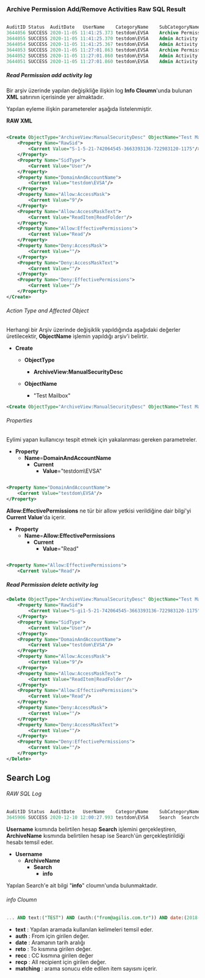 ### Archive Permission Add/Remove Activities Raw SQL Result

```sql

AuditID	Status	AuditDate	UserName	CategoryName	SubCategoryName	ObjectID	Vault	info	MachineName
3644056	SUCCESS	2020-11-05 11:41:25.373	testdom\EVSA	Archive Permissions	Archive	15184A893E76D5442BC3CAB95EB0519131110000evserver1		<Archive ArchiveID="15184A893E76D5442BC3CAB95EB0519131110000evserver1" ArchiveName="Test Mailbox"><OldManualSD>D:(A;;CCSW;;;S-1-5-21-742064545-3663393136-722983120-1175)</OldManualSD><NewManualSD></NewManualSD></Archive>	EVSRV01
3644055	SUCCESS	2020-11-05 11:41:25.370	testdom\EVSA	Admin Activity	ArchiveView	15184A893E76D5442BC3CAB95EB0519131110000evserver1		<Delete ObjectType="ArchiveView:ManualSecurityDesc" ObjectName="Test Mailbox"><Property Name="RawSid"><Current Value="S-gi1-5-21-742064545-3663393136-722983120-1175"/></Property><Property Name="SidType"><Current Value="User"/></Property><Property Name="DomainAndAccountName"><Current Value="testdom\EVSA"/></Property><Property Name="Allow:AccessMask"><Current Value="9"/></Property><Property Name="Allow:AccessMaskText"><Current Value="ReadItem|ReadFolder"/></Property><Property Name="Allow:EffectivePermissions"><Current Value="Read"/></Property><Property Name="Deny:AccessMask"><Current Value=""/></Property><Property Name="Deny:AccessMaskText"><Current Value=""/></Property><Property Name="Deny:EffectivePermissions"><Current Value=""/></Property></Delete>	EVSRV01
3644054	SUCCESS	2020-11-05 11:41:25.367	testdom\EVSA	Admin Activity	ArchiveView	15184A893E76D5442BC3CAB95EB0519131110000evserver1		<Update ObjectType="ArchiveView" ObjectName="Test Mailbox"><Property Name="ManualSecurityDesc"><Previous Value="D:(A;;CCSW;;;S-1-5-21-742064545-3663393136-722983120-1175)"/><Current Value=""/></Property></Update>	EVSRV01
3644053	SUCCESS	2020-11-05 11:27:01.863	testdom\EVSA	Archive Permissions	Archive	15184A893E76D5442BC3CAB95EB0519131110000evserver1		<Archive ArchiveID="15184A893E76D5442BC3CAB95EB0519131110000evserver1" ArchiveName="Test Mailbox"><OldManualSD></OldManualSD><NewManualSD>D:(A;;CCSW;;;S-1-5-21-742064545-3663393136-722983120-1175)</NewManualSD></Archive>	EVSRV01
3644052	SUCCESS	2020-11-05 11:27:01.860	testdom\EVSA	Admin Activity	ArchiveView	15184A893E76D5442BC3CAB95EB0519131110000evserver1		<Create ObjectType="ArchiveView:ManualSecurityDesc" ObjectName="Test Mailbox"><Property Name="RawSid"><Current Value="S-1-5-21-742064545-3663393136-722983120-1175"/></Property><Property Name="SidType"><Current Value="User"/></Property><Property Name="DomainAndAccountName"><Current Value="testdom\EVSA"/></Property><Property Name="Allow:AccessMask"><Current Value="9"/></Property><Property Name="Allow:AccessMaskText"><Current Value="ReadItem|ReadFolder"/></Property><Property Name="Allow:EffectivePermissions"><Current Value="Read"/></Property><Property Name="Deny:AccessMask"><Current Value=""/></Property><Property Name="Deny:AccessMaskText"><Current Value=""/></Property><Property Name="Deny:EffectivePermissions"><Current Value=""/></Property></Create>	EVSRV01
3644051	SUCCESS	2020-11-05 11:27:01.860	testdom\EVSA	Admin Activity	ArchiveView	15184A893E76D5442BC3CAB95EB0519131110000evserver1		<Update ObjectType="ArchiveView" ObjectName="Test Mailbox"><Property Name="ManualSecurityDesc"><Previous Value=""/><Current Value="D:(A;;CCSW;;;S-1-5-21-742064545-3663393136-722983120-1175)"/></Property></Update>	EVSRV01

```


##### Read Permission add activity log 


Bir arşiv üzerinde yapılan değişikliğe ilişkin log **Info  Cloumn**'unda bulunan **XML** satırının içerisinde yer almaktadır.

Yapılan eyleme ilişkin parametereler aşağıda listelenmiştir.

**RAW XML**
```xml

<Create ObjectType="ArchiveView:ManualSecurityDesc" ObjectName="Test Mailbox">
	<Property Name="RawSid">
		<Current Value="S-1-5-21-742064545-3663393136-722983120-1175"/>
	</Property>
	<Property Name="SidType">
		<Current Value="User"/>
	</Property>
	<Property Name="DomainAndAccountName">
		<Current Value="testdom\EVSA"/>
	</Property>
	<Property Name="Allow:AccessMask">
		<Current Value="9"/>
	</Property>
	<Property Name="Allow:AccessMaskText">
		<Current Value="ReadItem|ReadFolder"/>
	</Property>
	<Property Name="Allow:EffectivePermissions">
		<Current Value="Read"/>
	</Property>
	<Property Name="Deny:AccessMask">
		<Current Value=""/>
	</Property>
	<Property Name="Deny:AccessMaskText">
		<Current Value=""/>
	</Property>
	<Property Name="Deny:EffectivePermissions">
		<Current Value=""/>
	</Property>
</Create>

```




###### Action Type and Affected Object 

Herhangi bir Arşiv üzerinde değişiklik yapıldığında aşağıdaki değerler üretilecektir, **ObjectName** işlemin yapıldığı arşiv'i belirtir. 

- **Create** 
    - **ObjectType**
        -   **ArchiveView:ManualSecurityDesc**
    
    - **ObjectName**
        -   "Test Mailbox" 



```xml
<Create ObjectType="ArchiveView:ManualSecurityDesc" ObjectName="Test Mailbox">

```

###### Properties


Eylimi yapan kullanıcıyı tespit etmek için yakalanması gereken parametreler.
- **Property**
    - **Name**=**DomainAndAccountName**
         - **Current**
            - **Value**="testdom\EVSA"

```xml

<Property Name="DomainAndAccountName">
    <Current Value="testdom\EVSA"/>
</Property>

```

**Allow:EffectivePermissions** ne tür bir allow yetkisi verildiğine dair bilgi'yi **Current Value**'da içerir.

- **Property**
    - **Name**=**Allow:EffectivePermissions**
         - **Current**
            - **Value**="Read"

```xml

<Property Name="Allow:EffectivePermissions">
    <Current Value="Read"/>

```

##### Read Permission delete activity log 

```xml
<Delete ObjectType="ArchiveView:ManualSecurityDesc" ObjectName="Test Mailbox">
	<Property Name="RawSid">
		<Current Value="S-gi1-5-21-742064545-3663393136-722983120-1175"/>
	</Property>
	<Property Name="SidType">
		<Current Value="User"/>
	</Property>
	<Property Name="DomainAndAccountName">
		<Current Value="testdom\EVSA"/>
	</Property>
	<Property Name="Allow:AccessMask">
		<Current Value="9"/>
	</Property>
	<Property Name="Allow:AccessMaskText">
		<Current Value="ReadItem|ReadFolder"/>
	</Property>
	<Property Name="Allow:EffectivePermissions">
		<Current Value="Read"/>
	</Property>
	<Property Name="Deny:AccessMask">
		<Current Value=""/>
	</Property>
	<Property Name="Deny:AccessMaskText">
		<Current Value=""/>
	</Property>
	<Property Name="Deny:EffectivePermissions">
		<Current Value=""/>
	</Property>
</Delete>
```


## Search Log


###### RAW SQL Log

```sql
AuditID	Status	AuditDate	UserName	CategoryName	SubCategoryName	ArchiveName	info	MachineName
3645906	SUCCESS	2020-12-10 12:00:27.993	testdom\EVSA	Search	Searches	Test Mailbox	Query 'pvid:(1F97AD858297CE6498FB95BCA277A90D51110000evserver1 OR 1AC1AAED1548A5847BA892AFF8195DF911110000evserver1 OR 1D255D1F0A8859A42BA203E04FF3C5BC51110000evserver1 OR 159F66F4AFA22424984FC14A5F769214F1110000evserver1 OR 177E90A76D133E14EB4FDFFB8CD8A24CE1110000evserver1 OR 120539E5DFB48274385B24E9CC39CB3BA1110000evserver1 OR 14F723CA9CA162B4996E06F24DC29EFFD1110000evserver1 OR 17E8ABB7A9E777242B5316CB4809B07FB1110000evserver1) AND (NOT sens:2) AND text:("TEST") AND (auth:("from@agilis.com.tr")) AND date:(2018-01-01..2020-12-16) AND (reto:("to@agilis.com.tr")) AND (recc:("cc@agilis.com.tr")) AND (recp:("all@agilis.com.tr"))', matching '0' entries, viewing range '1' to '100' EVSRV01
```



**Username** kısmında belirtilen hesap **Search** işlemini gerçekleştiren, **ArchiveName** kısmında belirtilen hesap ise Search'ün gerçekleştirildiği hesabı temsil eder. 

- **Username**
	- **ArchiveName**
		- **Search**
			- **info**
			


Yapılan Search'e ait bilgi "**info**" cloumn'unda bulunmaktadır.
	
###### info Cloumn

```sql
... AND text:("TEST") AND (auth:("from@agilis.com.tr")) AND date:(2018-01-01..2020-12-16) AND (reto:("to@agilis.com.tr")) AND (recc:("cc@agilis.com.tr")) AND (recp:("all@agilis.com.tr"))', matching '0' entries, viewing range '1' to '100' 
```

- **text**  : Yapılan aramada kullanılan kelimeleri temsil eder.
- **auth**  : From için girilen değer.
- **date**  : Aramanın tarih aralığı
- **reto**  : To kısmına girilen değer.
- **recc**  : CC kısmına girilen değer
- **recp**  : All recipient için girilen değer.
- **matching**  :  arama sonucu elde edilen item sayısını içerir.

